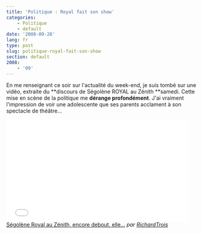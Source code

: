 ```yaml
---
title: 'Politique : Royal fait son show'
categories:
    - Politique
    - default
date: '2008-09-28'
lang: fr
type: post
slug: politique-royal-fait-son-show
section: default
2008:
    - '09'
---
```


En me renseignant ce soir sur l'actualité du week-end, je suis tombé sur une vidéo, extraite du **discours de Ségolène ROYAL au Zénith **samedi. Cette mise en scène de la politique me **dérange profondément**. J'ai vraiment l'impression de voir une adolescente que ses parents acclament à son spectacle de théâtre…

<!-- more -->

<div class="videoWrapper">
  <iframe frameborder="0" width="480" height="270" src="//www.dailymotion.com/embed/video/x6wbdi" allowfullscreen></iframe><br /><a href="http://www.dailymotion.com/video/x6wbdi_segolene-royal-au-zenith-encore-deb_news" target="_blank">S&eacute;gol&egrave;ne Royal au Z&eacute;nith, encore debout, elle...</a> <em>par <a href="http://www.dailymotion.com/RichardTrois" target="_blank">RichardTrois</a></em>
</div>
